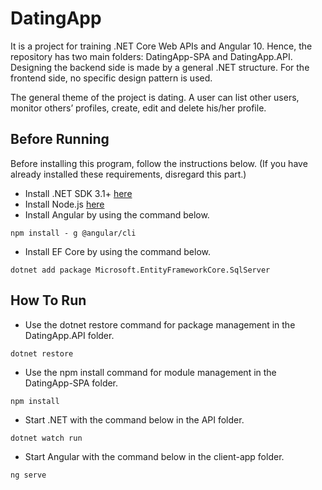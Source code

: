 # DatingApp

It is a project for training .NET Core Web APIs and Angular 10. Hence, the repository has two main folders: DatingApp-SPA and DatingApp.API. Designing the backend side is made by a general .NET structure. For the frontend side, no specific design pattern is used.

The general theme of the project is dating. A user can list other users, monitor others’ profiles, create, edit and delete his/her profile.

## Before Running

Before installing this program, follow the instructions below. (If you have already installed these requirements, disregard this part.)
* Install .NET SDK 3.1+ [here](https://dotnet.microsoft.com/download/dotnet/3.1)
* Install Node.js [here](https://nodejs.org/en/)
* Install Angular by using the command below.
```
npm install - g @angular/cli
```
* Install EF Core by using the command below.
```
dotnet add package Microsoft.EntityFrameworkCore.SqlServer
```

## How To Run

* Use the dotnet restore command for package management in the DatingApp.API folder.
```
dotnet restore
```
* Use the npm install command for module management in the DatingApp-SPA folder.
```
npm install
```
* Start .NET with the command below in the API folder.
```
dotnet watch run
```
* Start Angular with the command below in the client-app folder.
```
ng serve
```
